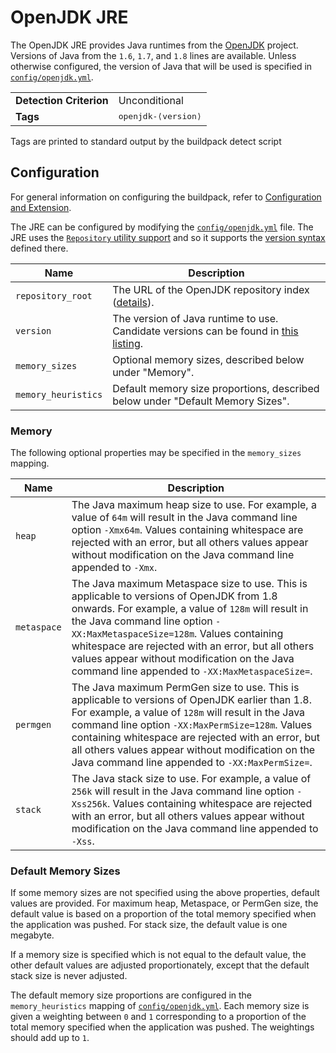 # OpenJDK JRE
The OpenJDK JRE provides Java runtimes from the [OpenJDK][] project.  Versions of Java from the `1.6`, `1.7`, and `1.8` lines are available.  Unless otherwise configured, the version of Java that will be used is specified in [`config/openjdk.yml`][].

<table>
  <tr>
    <td><strong>Detection Criterion</strong></td><td>Unconditional</td>
  </tr>
  <tr>
    <td><strong>Tags</strong></td><td><tt>openjdk-&lang;version&rang;</tt></td>
  </tr>
</table>
Tags are printed to standard output by the buildpack detect script

## Configuration
For general information on configuring the buildpack, refer to [Configuration and Extension][].

The JRE can be configured by modifying the [`config/openjdk.yml`][] file.  The JRE uses the [`Repository` utility support][repositories] and so it supports the [version syntax][]  defined there.

| Name | Description
| ---- | -----------
| `repository_root` | The URL of the OpenJDK repository index ([details][repositories]).
| `version` | The version of Java runtime to use.  Candidate versions can be found in [this listing][].
| `memory_sizes` | Optional memory sizes, described below under "Memory".
| `memory_heuristics` | Default memory size proportions, described below under "Default Memory Sizes".

### Memory

The following optional properties may be specified in the `memory_sizes` mapping.

| Name | Description
| ---- | -----------
| `heap` | The Java maximum heap size to use. For example, a value of `64m` will result in the Java command line option `-Xmx64m`. Values containing whitespace are rejected with an error, but all others values appear without modification on the Java command line appended to `-Xmx`.
| `metaspace` | The Java maximum Metaspace size to use. This is applicable to versions of OpenJDK from 1.8 onwards. For example, a value of `128m` will result in the Java command line option `-XX:MaxMetaspaceSize=128m`. Values containing whitespace are rejected with an error, but all others values appear without modification on the Java command line appended to `-XX:MaxMetaspaceSize=`.
| `permgen` | The Java maximum PermGen size to use. This is applicable to versions of OpenJDK earlier than 1.8. For example, a value of `128m` will result in the Java command line option `-XX:MaxPermSize=128m`. Values containing whitespace are rejected with an error, but all others values appear without modification on the Java command line appended to `-XX:MaxPermSize=`.
| `stack` | The Java stack size to use. For example, a value of `256k` will result in the Java command line option `-Xss256k`. Values containing whitespace are rejected with an error, but all others values appear without modification on the Java command line appended to `-Xss`.

### Default Memory Sizes

If some memory sizes are not specified using the above properties, default values are provided. For maximum heap, Metaspace, or PermGen size, the default value is based on a proportion of the total memory specified when the application was pushed. For stack size, the default value is one megabyte.

If a memory size is specified which is not equal to the default value, the other default values are adjusted proportionately, except that the default stack size is never adjusted.

The default memory size proportions are configured in the `memory_heuristics` mapping of [`config/openjdk.yml`][]. Each memory size is given a weighting between `0` and `1` corresponding to a proportion of the total memory specified when the application was pushed. The weightings should add up to `1`.

[Configuration and Extension]: ../README.md#Configuration-and-Extension
[`config/openjdk.yml`]: ../config/openjdk.yml
[OpenJDK]: http://openjdk.java.net
[repositories]: util-repositories.md
[this listing]: http://download.pivotal.io.s3.amazonaws.com/openjdk/lucid/x86_64/index.yml
[version syntax]: util-repositories.md#version-syntax-and-ordering
